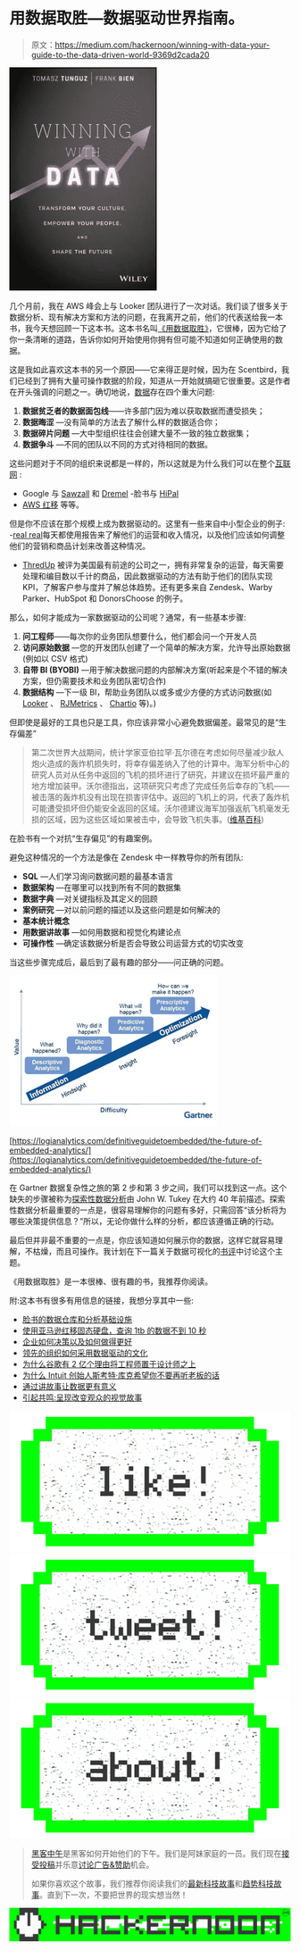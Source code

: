 # 用数据取胜—数据驱动世界指南。

> 原文：<https://medium.com/hackernoon/winning-with-data-your-guide-to-the-data-driven-world-9369d2cada20>

![](img/315c55008330359ce586e68038762466.png)

几个月前，我在 AWS 峰会上与 Looker 团队进行了一次对话。我们谈了很多关于数据分析、现有解决方案和方法的问题，在我离开之前，他们的代表送给我一本书，我今天想回顾一下这本书。这本书名叫[《用数据取胜》](https://www.amazon.com/Winning-Data-Transform-Culture-Empower/dp/1119257239)，它很棒，因为它给了你一条清晰的道路，告诉你如何开始使用你拥有但可能不知道如何正确使用的数据。

这是我如此喜欢这本书的另一个原因——它来得正是时候，因为在 Scentbird，我们已经到了拥有大量可操作数据的阶段，知道从一开始就搞砸它很重要。这是作者在开头强调的问题之一。确切地说，[数据](https://hackernoon.com/tagged/data)存在四个重大问题:

1.  **数据贫乏者的数据面包线**——许多部门因为难以获取数据而遭受损失；
2.  **数据晦涩** —没有简单的方法去了解什么样的数据适合你；
3.  **数据碎片问题** —大中型组织往往会创建大量不一致的独立数据集；
4.  **数据争斗** —不同的团队以不同的方式对待相同的数据。

这些问题对于不同的组织来说都是一样的，所以这就是为什么我们可以在整个[互联网](https://hackernoon.com/tagged/internet) :
- Google 与 [Sawzall](http://research.google.com/archive/sawzall.html) 和 [Dremel](http://research.google.com/pubs/pub36632.html)
-脸书与 [HiPal](https://www.facebook.com/note.php?note_id=89508453919)
- [AWS 红移](https://research.neustar.biz/2013/05/16/aws-redshift-how-amazon-changed-the-game/)
等等。

但是你不应该在那个规模上成为数据驱动的。这里有一些来自中小型企业的例子:
-[real real](https://www.therealreal.com/)每天都使用报告来了解他们的运营和收入情况，以及他们应该如何调整他们的营销和商品计划来改善这种情况。
- [ThredUp](https://www.thredup.com/) 被评为美国最有前途的公司之一，拥有非常复杂的运营，每天需要处理和编目数以千计的商品，因此数据驱动的方法有助于他们的团队实现 KPI，了解客户参与度并了解总体趋势。还有更多来自 Zendesk、Warby Parker、HubSpot 和 DonorsChoose 的例子。

那么，如何才能成为一家数据驱动的公司呢？通常，有一些基本步骤:

1.  **问工程师**——每次你的业务团队想要什么，他们都会问一个开发人员
2.  **访问原始数据** —您的开发团队创建了一个简单的解决方案，允许导出原始数据(例如以 CSV 格式)
3.  **自带 BI (BYOBI)** —用于解决数据问题的内部解决方案(听起来是个不错的解决方案，但仍需要技术和业务团队密切合作)
4.  **数据结构** —下一级 BI，帮助业务团队以或多或少方便的方式访问数据(如 [Looker](https://looker.com/) 、 [RJMetrics](https://rjmetrics.com/) 、 [Chartio](https://chartio.com/) 等)。)

但即使是最好的工具也只是工具，你应该非常小心避免数据偏差。最常见的是“生存偏差”

> 第二次世界大战期间，统计学家亚伯拉罕·瓦尔德在考虑如何尽量减少敌人炮火造成的轰炸机损失时，将幸存偏差纳入了他的计算中。海军分析中心的研究人员对从任务中返回的飞机的损坏进行了研究，并建议在损坏最严重的地方增加装甲。沃尔德指出，这项研究只考虑了完成任务后幸存的飞机——被击落的轰炸机没有出现在损害评估中。返回的飞机上的洞，代表了轰炸机可能遭受损坏但仍能安全返回的区域。沃尔德建议海军加强返航飞机毫发无损的区域，因为这些区域如果被击中，会导致飞机失事。([维基百科](https://en.wikipedia.org/wiki/Survivorship_bias))

在脸书有一个对抗“生存偏见”的有趣案例。

避免这种情况的一个方法是像在 Zendesk 中一样教导你的所有团队:

*   **SQL** —人们学习询问数据问题的最基本语言
*   **数据架构** —在哪里可以找到所有不同的数据集
*   **数据字典** —对关键指标及其定义的回顾
*   **案例研究** —对以前问题的描述以及这些问题是如何解决的
*   **基本统计概念**
*   **用数据讲故事** —如何用数据和视觉化构建论点
*   **可操作性** —确定该数据分析是否会导致公司运营方式的切实改变

当这些步骤完成后，最后到了最有趣的部分——问正确的问题。

![](img/d1e2e0f72fd370f6bfa7162a8d562d42.png)

[https://logianalytics.com/definitiveguidetoembedded/the-future-of-embedded-analytics/](https://logianalytics.com/definitiveguidetoembedded/the-future-of-embedded-analytics/)

在 Gartner 数据复杂性之旅的第 2 步和第 3 步之间，我们可以找到这一点。这个缺失的步骤被称为[探索性数据分析](https://www.amazon.com/Exploratory-Data-Analysis-John-Tukey/dp/0201076160)由 John W. Tukey 在大约 40 年前描述。探索性数据分析最重要的一点是，很容易理解你的问题有多好，只需回答“该分析将为哪些决策提供信息？”所以，无论你做什么样的分析，都应该遵循正确的行动。

最后但并非最不重要的一点是，你应该知道如何展示你的数据，这样它就容易理解，不枯燥，而且可操作。我计划在下一篇关于数据可视化的[书评](https://www.amazon.com/gp/product/1119002257/ref=oh_aui_detailpage_o02_s00?ie=UTF8&psc=1)中讨论这个主题。

《用数据取胜》是一本很棒、很有趣的书，我推荐你阅读。

附:这本书有很多有用信息的链接，我想分享其中一些:

*   [脸书的数据仓库和分析基础设施](http://borthakur.com/ftp/sigmodwarehouse2010.pdf)
*   [使用亚马逊红移固态硬盘，查询 1tb 的数据不到 10 秒](https://www.flydata.com/blog/with-amazon-redshift-ssd-querying-a-tb-of-data-took-less-than-10-seconds/)
*   [企业如何决策以及如何做得更好](http://www.datascienceassn.org/content/decisive-action-how-businesses-make-decisions-and-how-they-could-do-it-better)
*   [领先的组织如何采用数据驱动的文化](https://hbr.org/resources/pdfs/tools/17568_HBR_SAS%20Report_webview.pdf)
*   [为什么谷歌有 2 亿个理由将工程师置于设计师之上](https://www.theguardian.com/technology/2014/feb/05/why-google-engineers-designers)
*   [为什么 Intuit 创始人斯考特·库克希望你不要再听老板的话](https://www.fastcompany.com/3020699/bottom-line/why-intuit-founder-scott-cook-wants-you-to-stop-listening-to-your-boss)
*   [通过讲故事让数据更有意义](https://www.youtube.com/watch?v=6xsvGYIxJok)
*   [引起共鸣:呈现改变观众的视觉故事](https://www.amazon.com/Resonate-Present-Stories-Transform-Audiences/dp/0470632011)

[![](img/50ef4044ecd4e250b5d50f368b775d38.png)](http://bit.ly/HackernoonFB)[![](img/979d9a46439d5aebbdcdca574e21dc81.png)](https://goo.gl/k7XYbx)[![](img/2930ba6bd2c12218fdbbf7e02c8746ff.png)](https://goo.gl/4ofytp)

> [黑客中午](http://bit.ly/Hackernoon)是黑客如何开始他们的下午。我们是阿妹家庭的一员。我们现在[接受投稿](http://bit.ly/hackernoonsubmission)并乐意[讨论广告&赞助](mailto:partners@amipublications.com)机会。
> 
> 如果你喜欢这个故事，我们推荐你阅读我们的[最新科技故事](http://bit.ly/hackernoonlatestt)和[趋势科技故事](https://hackernoon.com/trending)。直到下一次，不要把世界的现实想当然！

[![](img/be0ca55ba73a573dce11effb2ee80d56.png)](https://goo.gl/Ahtev1)